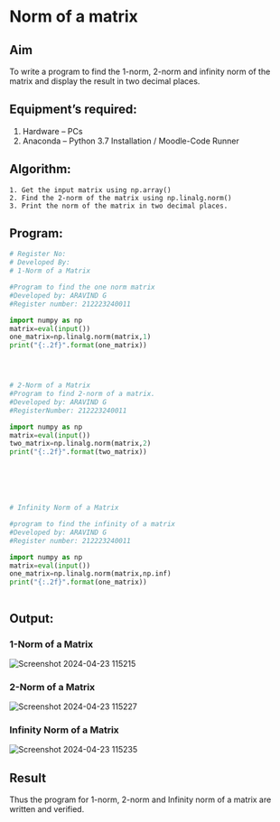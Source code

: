 # Norm of a matrix
## Aim
To write a program to find the 1-norm, 2-norm and infinity norm of the matrix and display the result in two decimal places.
## Equipment’s required:
1.	Hardware – PCs
2.	Anaconda – Python 3.7 Installation / Moodle-Code Runner
## Algorithm:
	1. Get the input matrix using np.array()   
    2. Find the 2-norm of the matrix using np.linalg.norm()
	3. Print the norm of the matrix in two decimal places.
## Program:
```Python
# Register No:
# Developed By:
# 1-Norm of a Matrix

#Program to find the one norm matrix
#Developed by: ARAVIND G
#Register number: 212223240011

import numpy as np
matrix=eval(input())
one_matrix=np.linalg.norm(matrix,1)
print("{:.2f}".format(one_matrix))




# 2-Norm of a Matrix
#Program to find 2-norm of a matrix.
#Developed by: ARAVIND G
#RegisterNumber: 212223240011

import numpy as np
matrix=eval(input())
two_matrix=np.linalg.norm(matrix,2)
print("{:.2f}".format(two_matrix))






# Infinity Norm of a Matrix

#program to find the infinity of a matrix
#Developed by: ARAVIND G
#Register number: 212223240011

import numpy as np
matrix=eval(input())
one_matrix=np.linalg.norm(matrix,np.inf)
print("{:.2f}".format(one_matrix))



```
## Output:
### 1-Norm of a Matrix
![Screenshot 2024-04-23 115215](https://github.com/ARAVIND-23/Norm-of-a-matrix/assets/138970182/e9c63c62-4c73-4663-be22-6dc6b57c33f1)

### 2-Norm of a Matrix
![Screenshot 2024-04-23 115227](https://github.com/ARAVIND-23/Norm-of-a-matrix/assets/138970182/f0d381e3-e938-4dd1-8b73-9ae339a249b2)


### Infinity Norm of a Matrix
![Screenshot 2024-04-23 115235](https://github.com/ARAVIND-23/Norm-of-a-matrix/assets/138970182/3957a797-9fab-4b09-a1bf-6c1baefeaad0)


## Result
Thus the program for 1-norm, 2-norm and Infinity norm of a matrix are written and verified.
